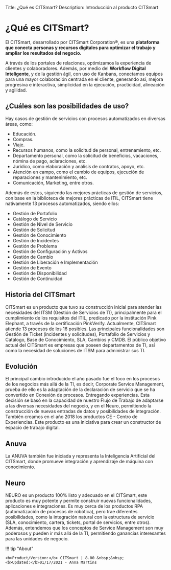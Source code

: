 Title: ¿Qué es CITSmart?
Description: Introducción al producto CITSmart

# ¿Qué es CITSmart?

El CITSmart, desarrollado por CITSmart Corporation®, es una **plataforma 
que conecta personas y recursos digitales para optimizar el trabajo y ampliar 
los resultados del negocio.**

A través de los portales de relaciones, optimizamos la experiencia de clientes y 
colaboradores. Además, por medio del **Workflow Digital Inteligente**, y de la gestión ágil, 
con uso de Kanbans, conectamos equipos para una mayor colaboración centrada en el cliente, 
generando así, mejora progresiva e interactiva, simplicidad en la ejecución, practicidad, 
alineación y agilidad.

¿Cuáles son las posibilidades de uso?
--------------------------------------

Hay casos de gestión de servicios con procesos automatizados en diversas áreas, como:

*   Educación.
*   Compras.
*   Viaje.
*   Recursos humanos, como la solicitud de personal, entrenamiento, etc.
*   Departamento personal, como la solicitud de beneficios, vacaciones, nómina de pago, aclaraciones, etc.
*   Jurídico, como elaboración y análisis de contratos, apoyo, etc.
*   Atención en campo, como el cambio de equipos, ejecución de reparaciones y mantenimiento, etc.
*   Comunicación, Marketing, entre otros.

Además de estos, siguiendo las mejores prácticas de gestión de servicios, con base en la 
biblioteca de mejores prácticas de ITIL, CITSmart tiene nativamente 13 procesos automatizados, 
siendo ellos:

*   Gestión de Portafolio
*   Catálogo de Servicio
*   Gestión de Nivel de Servicio
*   Gestión de Solicitud
*   Gestión de Conocimiento
*   Gestión de Incidentes
*   Gestión de Problema
*   Gestión de Configuración y Activos
*   Gestión de Cambio
*   Gestión de Liberación e Implementación
*   Gestión de Evento
*   Gestión de Disponibilidad
*   Gestión de Continuidad

Historia del CITSmart
--------------------

CITSmart es un producto que tuvo su construcción inicial para atender las
necesidades del ITSM (Gestión de Servicios de TI), principalmente para
el cumplimiento de los requisitos del ITIL, predicado por la institución Pink Elephant,
a través de la certificación PinkVerify. Actualmente, CITSmart atiende 13 procesos
de los 16 posibles. Las principales funcionalidades son Gestión de Ticket
(incidentes y solicitudes), Portafolio de Servicios y Catálogo, Base de
Conocimiento, SLA, Cambios y CMDB. El público objetivo actual del CITSmart es
empresas que poseen departamentos de TI, así como la necesidad de soluciones de
ITSM para administrar sus TI.

Evolución
------------

El principal cambio introducido el año pasado fue el foco en los procesos de
los negocios más allá de la TI, es decir, Corporate Service Management, prueba de ello es la
adaptación de la declaración de servicio que se ha convertido en Conexión de procesos.
Entregando experiencias. Esta decisión se basó en la capacidad de nuestro Flujo de
Trabajo de adaptarse a las diversas necesidades del negocio, y en el Neuro, permitiendo
la construcción de nuevas entradas de datos y posibilidades de integración. También
creamos en el año 2018 los productos CE - Centro de Experiencias. Este producto es
una iniciativa para crear un constructor de espacio de trabajo digital.

Anuva
-----

La ANUVA también fue iniciada y representa la Inteligencia Artificial del CITSmart,
donde promueve integración y aprendizaje de máquina con conocimiento.

Neuro
-----

NEURO es un producto 100% listo y adecuado en el CITSmart, este producto es muy
potente y permite construir nuevas funcionalidades, aplicaciones e integraciones. Es muy
cerca de los productos RPA (automatización de procesos de robótica), pero trae
diferentes posibilidades, como la integración natural con la estructura de servicio
(SLA, conocimiento, cartera, tickets, portal de servicios, entre
otros). Además, entendemos que los conceptos de Service Management son muy
poderosos y pueden ir más allá de la TI, permitiendo ganancias interesantes para las
unidades de negocio.

!!! tip "About"

    <b>Product/Version:</b> CITSmart | 8.00 &nbsp;&nbsp;
    <b>Updated:</b>01/17/2021 - Anna Martins

